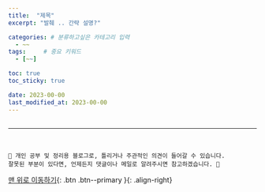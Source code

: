 ```yaml
---
title:  "제목"  
excerpt: "발췌 .. 간략 설명?"

categories: # 분류하고싶은 카테고리 입력
  - ~~
tags:     # 중요 키워드
  - [~~]

toc: true
toc_sticky: true

date: 2023-00-00
last_modified_at: 2023-00-00
---
```


## 



***
<br>
    
    📢 개인 공부 및 정리용 블로그로, 틀리거나 주관적인 의견이 들어갈 수 있습니다.
    잘못된 부분이 있다면, 언제든지 댓글이나 메일로 알려주시면 참고하겠습니다. 🔔

[맨 위로 이동하기](#){: .btn .btn--primary }{: .align-right}